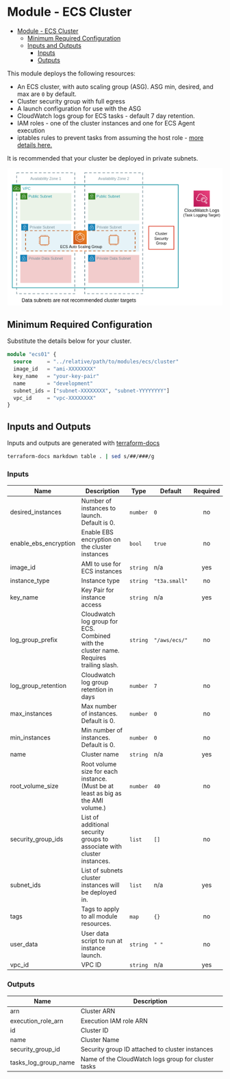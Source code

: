 # Module - ECS Cluster

- [Module - ECS Cluster](#module---ecs-cluster)
  - [Minimum Required Configuration](#minimum-required-configuration)
  - [Inputs and Outputs](#inputs-and-outputs)
    - [Inputs](#inputs)
    - [Outputs](#outputs)

This module deploys the following resources:

- An ECS cluster, with auto scaling group (ASG).  ASG min, desired, and max are `0` by default.
- Cluster security group with full egress
- A launch configuration for use with the ASG
- CloudWatch logs group for ECS tasks - default 7 day retention.
- IAM roles - one of the cluster instances and one for ECS Agent execution
- iptables rules to prevent tasks from assuming the host role - [more details here.](https://docs.aws.amazon.com/AmazonECS/latest/developerguide/task-iam-roles.html)

It is recommended that your cluster be deployed in private subnets.

![ecs-cluster.png](docs/ecs-cluster.png)

## Minimum Required Configuration

Substitute the details below for your cluster.

```terraform
module "ecs01" {
  source     = "../relative/path/to/modules/ecs/cluster"
  image_id   = "ami-XXXXXXXX"
  key_name   = "your-key-pair"
  name       = "development"
  subnet_ids = ["subnet-XXXXXXXX", "subnet-YYYYYYYY"]
  vpc_id     = "vpc-XXXXXXXX"
}
```

## Inputs and Outputs

Inputs and outputs are generated with [terraform-docs](https://github.com/segmentio/terraform-docs)

```bash
terraform-docs markdown table . | sed s/##/###/g
```

### Inputs

| Name | Description | Type | Default | Required |
|------|-------------|------|---------|:-----:|
| desired\_instances | Number of instances to launch. Default is 0. | `number` | `0` | no |
| enable\_ebs\_encryption | Enable EBS encryption on the cluster instances | `bool` | `true` | no |
| image\_id | AMI to use for ECS instances | `string` | n/a | yes |
| instance\_type | Instance type | `string` | `"t3a.small"` | no |
| key\_name | Key Pair for instance access | `string` | n/a | yes |
| log\_group\_prefix | Cloudwatch log group for ECS.  Combined with the cluster name.  Requires trailing slash. | `string` | `"/aws/ecs/"` | no |
| log\_group\_retention | Cloudwatch log group retention in days | `number` | `7` | no |
| max\_instances | Max number of instances. Default is 0. | `number` | `0` | no |
| min\_instances | Min number of instances. Default is 0. | `number` | `0` | no |
| name | Cluster name | `string` | n/a | yes |
| root\_volume\_size | Root volume size for each instance. (Must be at least as big as the AMI volume.) | `number` | `40` | no |
| security\_group\_ids | List of additional security groups to associate with cluster instances. | `list` | `[]` | no |
| subnet\_ids | List of subnets cluster instances will be deployed in. | `list` | n/a | yes |
| tags | Tags to apply to all module resources. | `map` | `{}` | no |
| user\_data | User data script to run at instance launch. | `string` | `" "` | no |
| vpc\_id | VPC ID | `string` | n/a | yes |

### Outputs

| Name | Description |
|------|-------------|
| arn | Cluster ARN |
| execution\_role\_arn | Execution IAM role ARN |
| id | Cluster ID |
| name | Cluster Name |
| security\_group\_id | Security group ID attached to cluster instances |
| tasks\_log\_group\_name | Name of the CloudWatch logs group for cluster tasks |
